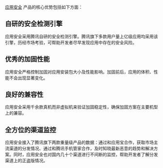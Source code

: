 [应用安全](https://cloud.tencent.com/product/ms?idx=2) 产品的核心优势包括如下方面：

  ## 自研的安全检测引擎
  应用安全采用腾讯自研的安全检测引擎。腾讯旗下多款用户量上亿级应用均采用该引擎，历经市场考验，可帮助开发者尽早发现应用中存在的安全风险。

  ## 优秀的加固性能
  应用安全严格控制加固对应用安装包大小及性能影响。加固前后，应用的体积、性能不会出现显著变化。

  ## 良好的兼容性
  应用安全采用千余款真机而非虚拟机来验证加固稳定性，确保加固方案在主要机型上的兼容。

  ## 全方位的渠道监控
  应用安全接入了腾讯旗下两款重量级产品的数据：通过和应用宝合作，获取市场主流渠道的分发情况、通过和腾讯手机管家合作，及时知晓最新恶意的趋势和解决方案。同时，应用安全也对国内几十个渠道进行不间断的监控，帮助开发者了解分发渠道上的正盗版情况。
